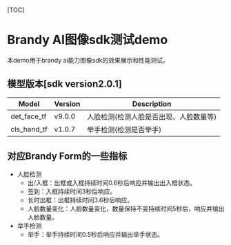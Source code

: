 [TOC]

# Brandy AI图像sdk测试demo

本demo用于brandy ai能力图像sdk的效果展示和性能测试。



## 模型版本[sdk version2.0.1]

| Model       | Version | Description                            |
| ----------- | ------- | -------------------------------------- |
| det_face_tf | v9.0.0  | 人脸检测(检测人脸是否出现、人脸数量等) |
| cls_hand_tf | v1.0.7  | 举手检测(检测是否举手)                 |



## 对应Brandy Form的一些指标

- 人脸检测
  - 出/入框：出框或入框持续时间0.6秒后响应并输出出入框状态。
  - 签到：入框持续时间3秒后响应。
  - 长时出框：出框持续时间3.6秒后响应。
  - 人脸数量变化：人脸数量变化，数量保持不变持续时间5秒后，响应并输出人脸数量。
- 举手检测
  - 举手：举手持续时间0.5秒后响应并输出举手状态。

